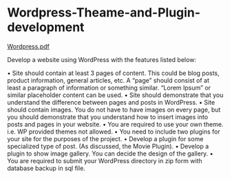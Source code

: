 # Wordpress-Theame-and-Plugin-development
[Wordpress.pdf](https://github.com/ali-haidir/Wordpress-Theame-and-Plugin-development/files/9131463/Wordpress.pdf)



Develop a website using WordPress with the features listed below:

• Site should contain at least 3 pages of content. This could be blog posts, product
information, general articles, etc. A “page” should consist of at least a paragraph of
information or something similar. “Lorem Ipsum” or similar placeholder content can
be used.
• Site should demonstrate that you understand the difference between pages and posts
in WordPress.
• Site should contain images. You do not have to have images on every page, but you
should demonstrate that you understand how to insert images into posts and pages in
your website.
• You are required to use your own theme. i.e. WP provided themes not allowed.
• You need to include two plugins for your site for the purposes of the project.
• Develop a plugin for some specialized type of post. (As discussed, the Movie Plugin).
• Develop a plugin to show image gallery. You can decide the design of the gallery.
• You are required to submit your WordPress directory in zip form with database
backup in sql file.


